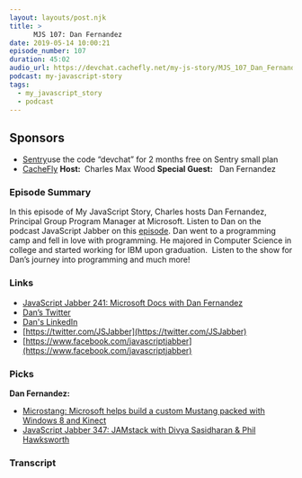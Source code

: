 ```yaml
---
layout: layouts/post.njk
title: >
      MJS 107: Dan Fernandez
date: 2019-05-14 10:00:21
episode_number: 107
duration: 45:02
audio_url: https://devchat.cachefly.net/my-js-story/MJS_107_Dan_Fernandez.mp3
podcast: my-javascript-story
tags: 
  - my_javascript_story
  - podcast
---
```


## **Sponsors**

- [Sentry](http://sentry.io/)use the code “devchat” for 2 months free on Sentry small plan
- [CacheFly](https://www.cachefly.com/)
**Host:&nbsp;** Charles Max Wood **Special Guest:** &nbsp;&nbsp;Dan Fernandez
### **Episode Summary**
In this episode of My JavaScript Story, Charles hosts Dan Fernandez, Principal Group Program Manager at Microsoft. Listen to Dan on the podcast JavaScript Jabber on this&nbsp;[episode](https://devchat.tv/js-jabber/241-jsj-microsoft-docs-with-dan-fernandez/). Dan went to a programming camp and fell in love with programming. He majored in Computer Science in college and started working for IBM upon graduation. &nbsp;Listen to the show for Dan’s journey into programming and much more!
### **Links**

- [JavaScript Jabber 241: Microsoft Docs with Dan Fernandez](https://devchat.tv/js-jabber/241-jsj-microsoft-docs-with-dan-fernandez/)
- [Dan’s Twitter](https://twitter.com/danielfe)
- [Dan's LinkedIn](https://www.linkedin.com/in/danfernandez/)
- [https://twitter.com/JSJabber](https://twitter.com/JSJabber)
- [https://www.facebook.com/javascriptjabber](https://www.facebook.com/javascriptjabber)

### **Picks**
 **Dan Fernandez:**
- [Microstang: Microsoft helps build a custom Mustang packed with Windows 8 and Kinect](https://www.theverge.com/2012/3/21/2890280/west-coast-customs-microsoft-ford-mustang-project-detroit)
- [JavaScript Jabber 347: JAMstack with Divya Sasidharan & Phil Hawksworth](https://devchat.tv/js-jabber/jsj-347-jamstack-with-divya-sasidharan-phil-hawksworth/)
&nbsp;

### Transcript


